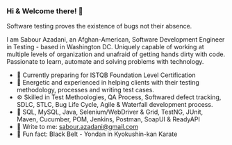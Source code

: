 ### Hi & Welcome there! 👋
Software testing proves the existence of bugs not their absence.

I am Sabour Azadani, an Afghan-American, Software Development Engineer in Testing - based in Washington DC. Uniquely capable of working at multiple levels of organization and unafraid of getting hands dirty with code. Passionate to learn, automate and solving problems with technology.

- 🌱 Currently preparing for ISTQB Foundation Level Certification
- 👯 Energetic and experienced in helping clients with their testing methodology, processes and writing test cases. 
- ⚙️ Skilled in Test Methoologies, QA Process, Softwared defect tracking, SDLC, STLC, Bug Life Cycle, Agile & Waterfall development process. 
- 🧰 SQL, MySQL, Java, Selenium/WebDriver & Grid, TestNG, JUnit, Maven, Cucumber, POM, Jenkins, Postman, SoapUI & ReadyAPI 
- 💬 Write to me: sabour.azadani@gmail.com
- 🥋 Fun fact: Black Belt - Yondan in Kyokushin-kan Karate
